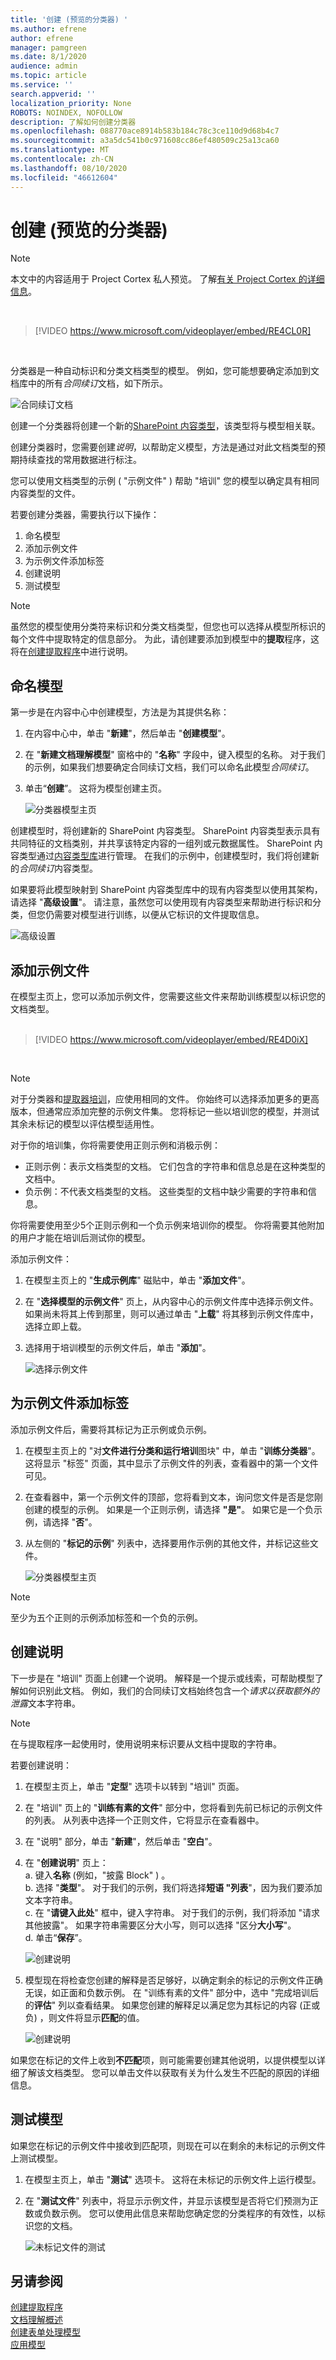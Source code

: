 ```yaml
---
title: '创建 (预览的分类器) '
ms.author: efrene
author: efrene
manager: pamgreen
ms.date: 8/1/2020
audience: admin
ms.topic: article
ms.service: ''
search.appverid: ''
localization_priority: None
ROBOTS: NOINDEX, NOFOLLOW
description: 了解如何创建分类器
ms.openlocfilehash: 088770ace8914b583b184c78c3ce110d9d68b4c7
ms.sourcegitcommit: a3a5dc541b0c971608cc86ef480509c25a13ca60
ms.translationtype: MT
ms.contentlocale: zh-CN
ms.lasthandoff: 08/10/2020
ms.locfileid: "46612604"
---
```

# <a name="create-a-classifier-preview"></a>创建 (预览的分类器) 

> [!Note] 
> 本文中的内容适用于 Project Cortex 私人预览。 了解[有关 Project Cortex 的详细信息](https://aka.ms/projectcortex)。

</br>

> [!VIDEO https://www.microsoft.com/videoplayer/embed/RE4CL0R]  

</br>

分类器是一种自动标识和分类文档类型的模型。 例如，您可能想要确定添加到文档库中的所有*合同续订*文档，如下所示。

![合同续订文档](../media/content-understanding/contract-renewal.png)

创建一个分类器将创建一个新的[SharePoint 内容类型](https://docs.microsoft.com/sharepoint/governance/content-type-and-workflow-planning#content-type-overview)，该类型将与模型相关联。

创建分类器时，您需要创建*说明*，以帮助定义模型，方法是通过对此文档类型的预期持续查找的常用数据进行标注。 

您可以使用文档类型的示例 ( "示例文件" ) 帮助 "培训" 您的模型以确定具有相同内容类型的文件。

若要创建分类器，需要执行以下操作：
1. 命名模型
2. 添加示例文件
3. 为示例文件添加标签
4. 创建说明
5. 测试模型 

> [!Note]
> 虽然您的模型使用分类符来标识和分类文档类型，但您也可以选择从模型所标识的每个文件中提取特定的信息部分。 为此，请创建要添加到模型中的**提取**程序，这将在[创建提取程序](create-an-extractor.md)中进行说明。

## <a name="name-your-model"></a>命名模型

第一步是在内容中心中创建模型，方法是为其提供名称：

1. 在内容中心中，单击 "**新建**"，然后单击 "**创建模型**"。
2. 在 "**新建文档理解模型**" 窗格中的 "**名称**" 字段中，键入模型的名称。 对于我们的示例，如果我们想要确定合同续订文档，我们可以命名此模型*合同续订*。
3. 单击“**创建**”。 这将为模型创建主页。</br>

    ![分类器模型主页](../media/content-understanding/model-home.png)

创建模型时，将创建新的 SharePoint 内容类型。 SharePoint 内容类型表示具有共同特征的文档类别，并共享该特定内容的一组列或元数据属性。 SharePoint 内容类型通过[内容类型库]()进行管理。 在我们的示例中，创建模型时，我们将创建新的*合同续订*内容类型。

如果要将此模型映射到 SharePoint 内容类型库中的现有内容类型以使用其架构，请选择 "**高级设置**"。 请注意，虽然您可以使用现有内容类型来帮助进行标识和分类，但您仍需要对模型进行训练，以便从它标识的文件提取信息。</br>

![高级设置](../media/content-understanding/advanced-settings.png)

## <a name="add-your-example-files"></a>添加示例文件

在模型主页上，您可以添加示例文件，您需要这些文件来帮助训练模型以标识您的文档类型。 </br>
</br>

> [!VIDEO https://www.microsoft.com/videoplayer/embed/RE4D0iX] 

</br>

> [!Note]
> 对于分类器和[提取器培训](create-an-extractor.md)，应使用相同的文件。 你始终可以选择添加更多的更高版本，但通常应添加完整的示例文件集。 您将标记一些以培训您的模型，并测试其余未标记的模型以评估模型适用性。 

对于你的培训集，你将需要使用正则示例和消极示例：
- 正则示例：表示文档类型的文档。 它们包含的字符串和信息总是在这种类型的文档中。
- 负示例：不代表文档类型的文档。  这些类型的文档中缺少需要的字符串和信息。

你将需要使用至少5个正则示例和一个负示例来培训你的模型。  你将需要其他附加的用户才能在培训后测试你的模型。

添加示例文件：

1. 在模型主页上的 "**生成示例库**" 磁贴中，单击 "**添加文件**"。
2. 在 "**选择模型的示例文件**" 页上，从内容中心的示例文件库中选择示例文件。 如果尚未将其上传到那里，则可以通过单击 "**上载**" 将其移到示例文件库中，选择立即上载。
3. 选择用于培训模型的示例文件后，单击 "**添加**"。

    ![选择示例文件](../media/content-understanding/select-sample.png) 

## <a name="label-your-example-files"></a>为示例文件添加标签

添加示例文件后，需要将其标记为正示例或负示例。

1. 在模型主页上的 "对**文件进行分类和运行培训**图块" 中，单击 "**训练分类器**"。
   这将显示 "标签" 页面，其中显示了示例文件的列表，查看器中的第一个文件可见。
2. 在查看器中，第一个示例文件的顶部，您将看到文本，询问您文件是否是您刚创建的模型的示例。 如果是一个正则示例，请选择 **"是"**。 如果它是一个负示例，请选择 "**否**"。
3. 从左侧的 "**标记的示例**" 列表中，选择要用作示例的其他文件，并标记这些文件。 

    ![分类器模型主页](../media/content-understanding/classifier-home-page.png) 


> [!Note]
> 至少为五个正则的示例添加标签和一个负的示例。 

## <a name="create-an-explanation"></a>创建说明

下一步是在 "培训" 页面上创建一个说明。  解释是一个提示或线索，可帮助模型了解如何识别此文档。 例如，我们的合同续订文档始终包含一个*请求以获取额外的泄露*文本字符串。

> [!Note]
> 在与提取程序一起使用时，使用说明来标识要从文档中提取的字符串。 

若要创建说明：

1. 在模型主页上，单击 "**定型**" 选项卡以转到 "培训" 页面。
2. 在 "培训" 页上的 "**训练有素的文件**" 部分中，您将看到先前已标记的示例文件的列表。 从列表中选择一个正则文件，它将显示在查看器中。
3. 在 "说明" 部分，单击 "**新建**"，然后单击 "**空白**"。
4. 在 "**创建说明**" 页上：</br>
    a. 键入**名称** (例如，"披露 Block" ) 。</br>
    b. 选择 "**类型**"。 对于我们的示例，我们将选择**短语 "列表**"，因为我们要添加文本字符串。</br>
    c. 在 "**请键入此处**" 框中，键入字符串。  对于我们的示例，我们将添加 "请求其他披露"。 如果字符串需要区分大小写，则可以选择 "区分**大小写**"。</br>
    d. 单击“**保存**”。

    ![创建说明](../media/content-understanding/explanation.png) 
    
 
5.  模型现在将检查您创建的解释是否足够好，以确定剩余的标记的示例文件正确无误，如正面和负数示例。 在 "训练有素的文件" 部分中，选中 "完成培训后的**评估**" 列以查看结果。  如果您创建的解释足以满足您为其标记的内容 (正或负) ，则文件将显示**匹配**的值。

    ![创建说明](../media/content-understanding/match.png) 

如果您在标记的文件上收到**不匹配**项，则可能需要创建其他说明，以提供模型以详细了解该文档类型。 您可以单击文件以获取有关为什么发生不匹配的原因的详细信息。

## <a name="test-your-model"></a>测试模型

如果您在标记的示例文件中接收到匹配项，则现在可以在剩余的未标记的示例文件上测试模型。

1. 在模型主页上，单击 "**测试**" 选项卡。 这将在未标记的示例文件上运行模型。
2. 在 "**测试文件**" 列表中，将显示示例文件，并显示该模型是否将它们预测为正数或负数示例。 您可以使用此信息来帮助您确定您的分类程序的有效性，以标识您的文档。

    ![未标记文件的测试](../media/content-understanding/test-on-files.png) 



## <a name="see-also"></a>另请参阅
[创建提取程序](create-an-extractor.md)</br>
[文档理解概述](document-understanding-overview.md)</br>
[创建表单处理模型](create-a-form-processing-model.md)</br>
[应用模型](apply-a-model.md) 




